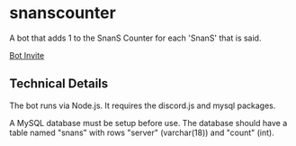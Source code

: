 # snanscounter
A bot that adds 1 to the SnanS Counter for each 'SnanS' that is said.

[Bot Invite](https://discord.com/api/oauth2/authorize?client_id=423277261123223562&permissions=3072&scope=bot)

## Technical Details
The bot runs via Node.js. It requires the discord.js and mysql packages.

A MySQL database must be setup before use. The database should have a table named "snans" with rows "server" (varchar(18)) and "count" (int).
